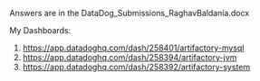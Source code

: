 Answers are in the DataDog_Submissions_RaghavBaldania.docx

My Dashboards: 

1) https://app.datadoghq.com/dash/258401/artifactory-mysql
2) https://app.datadoghq.com/dash/258394/artifactory-jvm
3) https://app.datadoghq.com/dash/258392/artifactory-system
